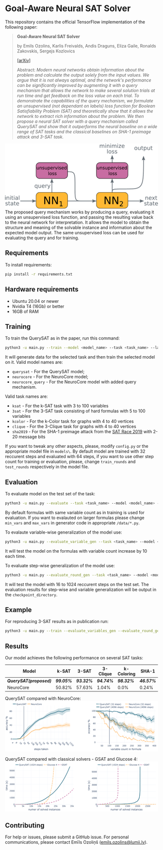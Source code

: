 # Goal-Aware Neural SAT Solver

This repository contains the official TensorFlow implementation of the following paper:
> **Goal-Aware Neural SAT Solver**
> 
> by  Emils Ozolins, Karlis Freivalds, Andis Draguns, Eliza Gaile, Ronalds Zakovskis, Sergejs Kozlovics 
> 
> [[arXiv]](https://github.com/LUMII-Syslab/QuerySAT)
> 
>  Abstract: _Modern neural networks obtain information about the problem and calculate the output solely from the input values. We argue that it is not always optimal, and the network's performance can be significantly improved by augmenting it with a query mechanism that allows the network to make several solution trials at run time and get feedback on the loss value on each trial. To demonstrate the capabilities of the query mechanism, we formulate an unsupervised (not dependant on labels) loss function for Boolean Satisfiability Problem (SAT) and theoretically show that it allows the network to extract rich information about the problem. We then propose a neural SAT solver with a query mechanism called QuerySAT and show that it outperforms the neural baseline on a wide range of SAT tasks and the classical baselines on SHA-1 preimage attack and 3-SAT task._

![Making Queries](assets/query_making.png)
The proposed query mechanism works by producing a query, evaluating it using an unsupervised loss function, and passing the resulting value back to the neural network for interpretation. It allows the model to obtain the structure and meaning of the solvable instance and information about the expected model output. The same unsupervised loss can be used for evaluating the query and for training.

## Requirements

To install requirements:

```sh
pip install -r requirements.txt
```

## Hardware requirements

* Ubuntu 20.04 or newer
* Nvidia T4 (16Gb) or better
* 16GB of RAM

## Training

To train the QuerySAT as in the paper, run this command:

```sh
python3 -u main.py --train --model <model_name> --task <task_name> --label <run_name>
```

It will generate data for the selected task and then train the selected model on it.
Valid model names are:
* `querysat` - For the QuerySAT model;
* `neurocore` - For the NeuroCore model;
* `neurocore_query` - For the NeuroCore model with added query mechanism.

Valid task names are:
* `ksat` - For the k-SAT task with 3 to 100 variables
* `3sat` - For the 3-SAT task consisting of hard formulas with 5 to 100 variables
* `kcolor` - For the k-Color task for graphs with 4 to 40 vertices
* `clique` - For the 3-Clique task for graphs with 4 to 40 vertices
* `sha2019` - For the SHA-1 preimage attack from the [SAT Race 2019](http://sat-race-2019.ciirc.cvut.cz/) with 2-20 message bits

If you want to tweak any other aspects, please, modify `config.py` or the appropriate model file in `models\`. 
By default model are trained with 32 reccurent steps and evaluated with 64 steps, if you want to use other step count for training or evaluation, please, change
`train_rounds` and `test_rounds` respectively in the model file. 

## Evaluation

To evaluate model on the test set of the task:

```sh
python3 -u main.py --evaluate --task <task_name> --model <model_name> --restore <checkpoint_directory>
```

By default formulas with same variable count as in training is used for evaluation. If you want to evalauted on larger formulas
please change `min_vars` and `max_vars` in generator code in appropriate `/data/*.py`.

To evalaute variable-wise generalization of the model use:
```sh
python3 -u main.py --evaluate_variable_gen --task <task_name> --model <model_name> --restore <checkpoint_directory>
```
It will test the model on the formulas with variable count increase by 10 each time.


To evaluate step-wise generalization of the model use:
```sh
python3 -u main.py --evaluate_round_gen --task <task_name> --model <model_name> --restore <checkpoint_directory>
```
It will test the model with 16 to 1024 reccurent steps on the test set.
The evaluation results for step-wise and variable generalization will be output in the `checkpoint_directory`.

## Example
For reproducing 3-SAT results as in publication run:
```sh
python3 -u main.py --train --evaluate_variables_gen --evaluate_round_gen --task 3-sat --model querysat
```

## Results

Our model achieves the following performance on several SAT tasks:

| Model       | k-SAT  | 3-SAT  | 3-Clique | k-Coloring | SHA-1 |
| ----------- |--------| ------ |----------|----------- |-------|
| **_QuerySAT(proposed)_**      | **_99.05%_** | **_93.32%_** | **_94.74%_**   | **_98.32%_**     | **_46.57%_**|
| NeuroCore   | 50.82% | 57.63% | 1.04%    | 0.0%       | 0.24% | 

QuerySAT compared with NeuroCore:
![querysat_vs_classical](assets/querysat_vs_neurocore.png)

QuerySAT compared with classical solvers - GSAT and Glucose 4:
![querysat_vs_classical](assets/querysat_vs_classical.png)

## Contributing
For help or issues, please submit a GitHub issue.
For personal communications, please contact Emīls Ozoliņš (emils.ozolins@lumii.lv).
